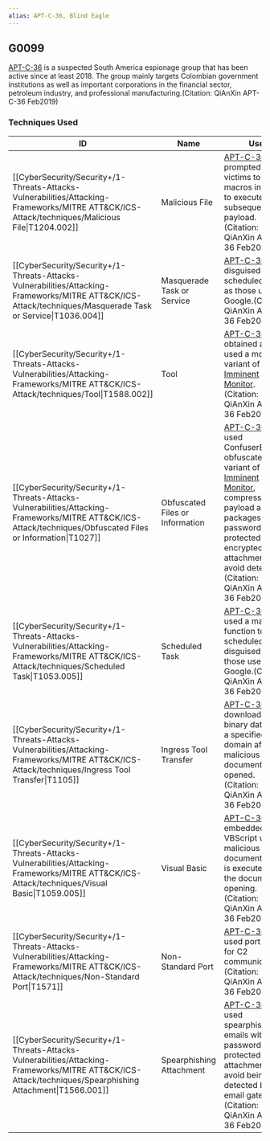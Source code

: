 ```yaml
---
alias: APT-C-36, Blind Eagle
---
```


## G0099

[APT-C-36](https://attack.mitre.org/groups/G0099) is a suspected South America espionage group that has been active since at least 2018. The group mainly targets Colombian government institutions as well as important corporations in the financial sector, petroleum industry, and professional manufacturing.(Citation: QiAnXin APT-C-36 Feb2019)


### Techniques Used

| ID | Name | Use |
| --- | --- | --- |
| [[CyberSecurity/Security+/1-Threats-Attacks-Vulnerabilities/Attacking-Frameworks/MITRE ATT&CK/ICS-Attack/techniques/Malicious File\|T1204.002]] | Malicious File | [APT-C-36](https://attack.mitre.org/groups/G0099) has prompted victims to accept macros in order to execute the subsequent payload.(Citation: QiAnXin APT-C-36 Feb2019) |
| [[CyberSecurity/Security+/1-Threats-Attacks-Vulnerabilities/Attacking-Frameworks/MITRE ATT&CK/ICS-Attack/techniques/Masquerade Task or Service\|T1036.004]] | Masquerade Task or Service | [APT-C-36](https://attack.mitre.org/groups/G0099) has disguised its scheduled tasks as those used by Google.(Citation: QiAnXin APT-C-36 Feb2019) |
| [[CyberSecurity/Security+/1-Threats-Attacks-Vulnerabilities/Attacking-Frameworks/MITRE ATT&CK/ICS-Attack/techniques/Tool\|T1588.002]] | Tool | [APT-C-36](https://attack.mitre.org/groups/G0099) obtained and used a modified variant of [Imminent Monitor](https://attack.mitre.org/software/S0434).(Citation: QiAnXin APT-C-36 Feb2019) |
| [[CyberSecurity/Security+/1-Threats-Attacks-Vulnerabilities/Attacking-Frameworks/MITRE ATT&CK/ICS-Attack/techniques/Obfuscated Files or Information\|T1027]] | Obfuscated Files or Information | [APT-C-36](https://attack.mitre.org/groups/G0099) has used ConfuserEx to obfuscate its variant of [Imminent Monitor](https://attack.mitre.org/software/S0434), compressed payload and RAT packages, and password protected encrypted email attachments to avoid detection.(Citation: QiAnXin APT-C-36 Feb2019) |
| [[CyberSecurity/Security+/1-Threats-Attacks-Vulnerabilities/Attacking-Frameworks/MITRE ATT&CK/ICS-Attack/techniques/Scheduled Task\|T1053.005]] | Scheduled Task | [APT-C-36](https://attack.mitre.org/groups/G0099) has used a macro function to set scheduled tasks, disguised as those used by Google.(Citation: QiAnXin APT-C-36 Feb2019) |
| [[CyberSecurity/Security+/1-Threats-Attacks-Vulnerabilities/Attacking-Frameworks/MITRE ATT&CK/ICS-Attack/techniques/Ingress Tool Transfer\|T1105]] | Ingress Tool Transfer | [APT-C-36](https://attack.mitre.org/groups/G0099) has downloaded binary data from a specified domain after the malicious document is opened.(Citation: QiAnXin APT-C-36 Feb2019) |
| [[CyberSecurity/Security+/1-Threats-Attacks-Vulnerabilities/Attacking-Frameworks/MITRE ATT&CK/ICS-Attack/techniques/Visual Basic\|T1059.005]] | Visual Basic | [APT-C-36](https://attack.mitre.org/groups/G0099) has embedded a VBScript within a malicious Word document which is executed upon the document opening.(Citation: QiAnXin APT-C-36 Feb2019) |
| [[CyberSecurity/Security+/1-Threats-Attacks-Vulnerabilities/Attacking-Frameworks/MITRE ATT&CK/ICS-Attack/techniques/Non-Standard Port\|T1571]] | Non-Standard Port | [APT-C-36](https://attack.mitre.org/groups/G0099) has used port 4050 for C2 communications.(Citation: QiAnXin APT-C-36 Feb2019) |
| [[CyberSecurity/Security+/1-Threats-Attacks-Vulnerabilities/Attacking-Frameworks/MITRE ATT&CK/ICS-Attack/techniques/Spearphishing Attachment\|T1566.001]] | Spearphishing Attachment | [APT-C-36](https://attack.mitre.org/groups/G0099) has used spearphishing emails with password protected RAR attachment to avoid being detected by the email gateway.(Citation: QiAnXin APT-C-36 Feb2019)  |

